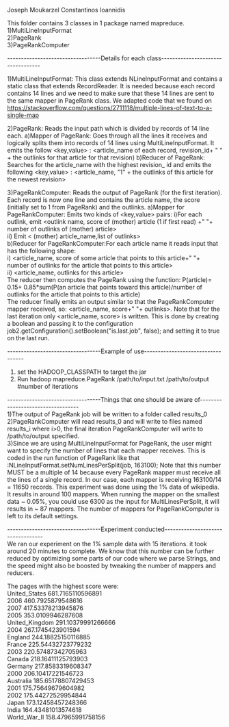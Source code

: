 Joseph Moukarzel
Constantinos Ioannidis

This folder contains 3 classes in 1 package named mapreduce.  
	1)MultiLineInputFormat  
	2)PageRank  
	3)PageRankComputer  
	
----------------------------------Details for each class----------------------------------  

1)MultiLineInputFormat: This class extends NLineInputFormat and contains a static class that extends RecordReader. It is needed because each record contains 14 lines and we need to make sure that these 14 lines are sent to the same mapper in PageRank class. We adapted code that we found on https://stackoverflow.com/questions/2711118/multiple-lines-of-text-to-a-single-map  
  
2)PageRank: Reads the input path which is divided by records of 14 line each.
a)Mapper of PageRank: Goes through all the lines it receives and logically splits them into records of 14 lines using MultiLineInputFormat. It emits the follow <key,value> : <article_name of each record, revision_id+ " " + the outlinks for that article for that revision)
b)Reducer of PageRank: Searches for the article_name with the highest revision_ id and emits the following <key,value> : <article_name, "1" + the outlinks of this article for the newest revision>  
  
3)PageRankComputer: Reads the output of PageRank (for the first iteration). Each record is now one line and contains the article name, the score (initially set to 1 from PageRank) and the outlinks.
a)Mapper for PageRankComputer: Emits two kinds of <key,value> pairs:
				i)For each outlink, emit <outlink name, score of (mother) article (1 if first read) +" "+ number of outlinks of (mother) article>  
				ii) Emit < (mother) article_name,list of outlinks>  
b)Reducer for PageRankComputer:For each article name it reads input that has the following shape:  
			        i) <article_name, score of some article that points to this article+" "+  number of outlinks for the article that points to this article>  
			        ii) <article_name, outlinks for this article>  
The reducer then computes the PageRank using the function: P(article)= 0.15+ 0.85*sum(P(an article that points toward this article)/number of outlinks for the article that points to this article)  
The reducer finally emits an output similar to that the PageRankComputer mapper received, so: <article_name, score+" "+ outlinks>. Note that  for the last iteration only <article_name, score> is written. This is done by creating a boolean and passing it to the configuration job2.getConfiguration().setBoolean("is.last.job", false); and setting it to true on the last run.  

  
----------------------------------Example of use----------------------------------  
1) set the HADOOP_CLASSPATH to target the jar  
2) Run hadoop mapreduce.PageRank /path/to/input.txt /path/to/output #number of iterations  
  


----------------------------------Things that one should be aware of----------------------------------  
1)The output of PageRank job will be written to a folder called results_0  
2)PageRankComputer will read results_0 and will write to files named results_i where i>0, the final iteration PageRankComputer will write to /path/to/output specified.  
3)Since we are using MultiLineInputFormat for PageRank, the user might want to specify the number of lines that each mapper receives. This is coded in the run function of PageRank like that :NLineInputFormat.setNumLinesPerSplit(job, 163100); Note that this number MUST be a multiple of 14 because every PageRank mapper must receive all the lines of a single record. In our case, each mapper is receiving 163100/14 = 11650 records. This experiment was done using the 1% data of wikipedia. It results in around 100 mappers. When running the mapper on the smallest data ~ 0.05%, you could use 6300 as the input for MultiLinesPerSplit, it will results in ~ 87 mappers. The number of mappers for PageRankComputer is left to its default settings.  
  
----------------------------------Experiment conducted----------------------------------  
We ran our experiment on the 1% sample data with 15 iterations. it took around 20 minutes to complete. We know that this number can be further reduced by optimizing some parts of our code where we parse Strings, and the speed might also be boosted by tweaking the number of mappers and reducers.  
  
The pages with the highest score were:  
United_States	681.7165110596891   
2006	460.7925879548616   
2007	417.53378213945876  
2005	353.0109946287608   
United_Kingdom	291.10379991266666   
2004	267.1745423901594  
England	244.18825150116885  
France	225.54432723779232   
2003	220.57487342705963   
Canada	218.16411125793903   
Germany	217.8583319608347  
2000	206.10417221546723  
Australia	185.65178807429453  
2001	175.75649679604982  
2002	175.44272529954844  
Japan	173.12458457248366   
India	164.43481013574618   
World_War_II	158.47965991758156   
 



 
 




